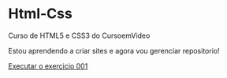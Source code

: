 # Html-Css
 Curso de HTML5 e CSS3 do CursoemVideo

 Estou aprendendo a criar sites e agora vou gerenciar repositorio!

 <a href="https://rafaelray0.github.io/Html-Css/Exercicio/ex002/index.html">Executar o exercicio 001</a>
